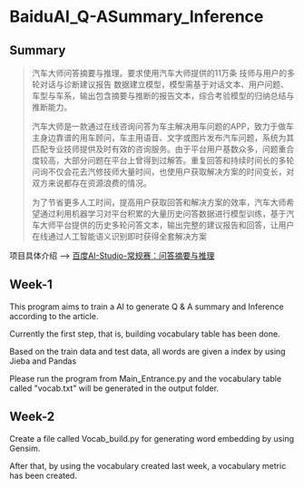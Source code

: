 # BaiduAI_Q-ASummary_Inference

## Summary

> 汽车大师问答摘要与推理。要求使用汽车大师提供的11万条 技师与用户的多轮对话与诊断建议报告 数据建立模型，模型需基于对话文本、用户问题、车型与车系，输出包含摘要与推断的报告文本，综合考验模型的归纳总结与推断能力。
>
> 汽车大师是一款通过在线咨询问答为车主解决用车问题的APP，致力于做车主身边靠谱的用车顾问，车主用语音、文字或图片发布汽车问题，系统为其匹配专业技师提供及时有效的咨询服务。由于平台用户基数众多，问题重合度较高，大部分问题在平台上曾得到过解答。重复回答和持续时间长的多轮问询不仅会花去汽修技师大量时间，也使用户获取解决方案的时间变长，对双方来说都存在资源浪费的情况。
>
> 为了节省更多人工时间，提高用户获取回答和解决方案的效率，汽车大师希望通过利用机器学习对平台积累的大量历史问答数据进行模型训练，基于汽车大师平台提供的历史多轮问答文本，输出完整的建议报告和回答，让用户在线通过人工智能语义识别即时获得全套解决方案

项目具体介绍 --> [百度AI-Studio-常规赛：问答摘要与推理](https://aistudio.baidu.com/aistudio/competition/detail/3)



## Week-1

This program aims to train a AI to generate Q & A summary and Inference according to the article.

Currently the first step, that is, building vocabulary table has been done.

Based on the train data and test data, all words are given a index by using Jieba and Pandas

Please run the program from Main_Entrance.py and the vocabulary table called "vocab.txt" will be generated in the output folder.



## Week-2

Create a file called Vocab_build.py for generating word embedding by using Gensim.

After that, by using the vocabulary created last week, a vocabulary metric has been created.



